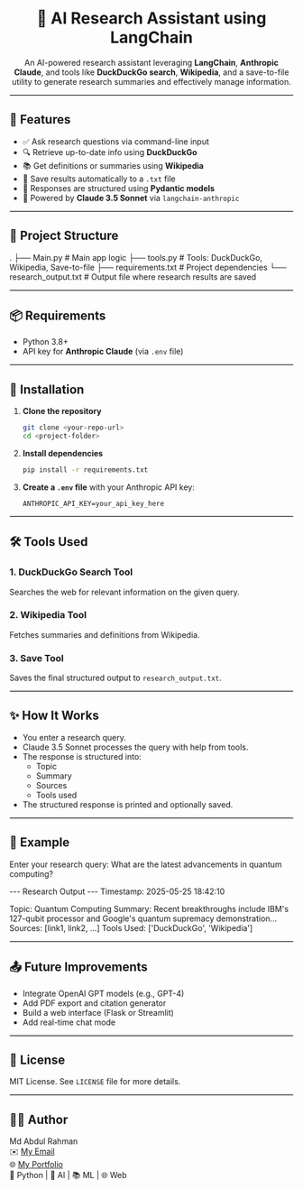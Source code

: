 <div align="center">
  <h1>🧠 AI Research Assistant using LangChain</h1>
  <p>An AI-powered research assistant leveraging <strong>LangChain</strong>, <strong>Anthropic Claude</strong>, and tools like <strong>DuckDuckGo search</strong>, <strong>Wikipedia</strong>, and a save-to-file utility to generate research summaries and effectively manage information.</p>
  <hr style="border: 1px solid #d3d3d3;">
</div>

## 🚀 Features

- ✅ Ask research questions via command-line input
- 🔍 Retrieve up-to-date info using **DuckDuckGo**
- 📚 Get definitions or summaries using **Wikipedia**
- 💾 Save results automatically to a `.txt` file
- 🤖 Responses are structured using **Pydantic models**
- 🧩 Powered by **Claude 3.5 Sonnet** via `langchain-anthropic`

<hr style="border: 1px solid #d3d3d3;">

## 📁 Project Structure

.
├── Main.py             # Main app logic
├── tools.py            # Tools: DuckDuckGo, Wikipedia, Save-to-file
├── requirements.txt    # Project dependencies
└── research_output.txt # Output file where research results are saved


<hr style="border: 1px solid #d3d3d3;">

## 📦 Requirements

- Python 3.8+
- API key for **Anthropic Claude** (via `.env` file)

<hr style="border: 1px solid #d3d3d3;">

## 🔧 Installation

1.  **Clone the repository**
    ```bash
    git clone <your-repo-url>
    cd <project-folder>
    ```
2.  **Install dependencies**
    ```bash
    pip install -r requirements.txt
    ```
3.  **Create a `.env` file** with your Anthropic API key:
    ```
    ANTHROPIC_API_KEY=your_api_key_here
    ```

<hr style="border: 1px solid #d3d3d3;">

## 🛠 Tools Used

### 1. DuckDuckGo Search Tool

<p>Searches the web for relevant information on the given query.</p>

### 2. Wikipedia Tool

<p>Fetches summaries and definitions from Wikipedia.</p>

### 3. Save Tool

<p>Saves the final structured output to <code>research_output.txt</code>.</p>

<hr style="border: 1px solid #d3d3d3;">

## ✨ How It Works

- You enter a research query.
- Claude 3.5 Sonnet processes the query with help from tools.
- The response is structured into:
  - Topic
  - Summary
  - Sources
  - Tools used
- The structured response is printed and optionally saved.

<hr style="border: 1px solid #d3d3d3;">

## 🧪 Example

Enter your research query: What are the latest advancements in quantum computing?


--- Research Output ---
Timestamp: 2025-05-25 18:42:10

Topic: Quantum Computing
Summary: Recent breakthroughs include IBM's 127-qubit processor and Google's quantum supremacy demonstration...
Sources: [link1, link2, ...]
Tools Used: ['DuckDuckGo', 'Wikipedia']


<hr style="border: 1px solid #d3d3d3;">

## 📤 Future Improvements

- Integrate OpenAI GPT models (e.g., GPT-4)
- Add PDF export and citation generator
- Build a web interface (Flask or Streamlit)
- Add real-time chat mode

<hr style="border: 1px solid #d3d3d3;">

## 📜 License

MIT License. See `LICENSE` file for more details.

<hr style="border: 1px solid #d3d3d3;">

## 👨‍💻 Author

Md Abdul Rahman<br/>
✉️ [My Email](mailto:abdul.rahman.190704@gmail.com)<br/>
🌐 [My Portfolio](https://famous-swan-0ebc70.netlify.app/)<br/>
🐍 Python | 🤖 AI | 📚 ML | 🌐 Web